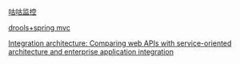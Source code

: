[咕咕监控](https://github.com/ParryQiu/GuGuJianKong)

[drools+spring mvc](https://github.com/deepu105/drools-demo)

[Integration architecture: Comparing web APIs with service-oriented architecture and enterprise application integration](http://www.ibm.com/developerworks/websphere/library/techarticles/1503_clark/1305_clark.html)